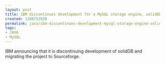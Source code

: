 ```yaml
---
layout: post
title: IBM discontinues development for a MySQL storage engine, solidDB
created: 1208752920
permalink: java/ibm-discontinues-development-mysql-storage-engine-soliddb
tags:
- JAVA
- MySQL
---
```

<p><span class="thmr_call" id="thmr_42"><span class="thmr_call" id="thmr_6"><p>IBM announcing that it is discontinuing development of solidDB and migrating the project to Sourceforge.</p></span></span></p>
